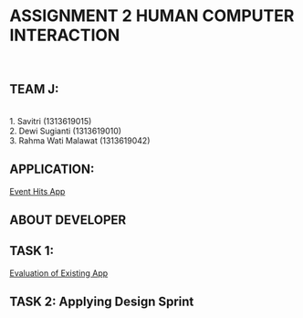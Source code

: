 <h1>ASSIGNMENT 2 HUMAN COMPUTER INTERACTION</h1><br>

<h2>TEAM J:</h2><br>
1. Savitri (1313619015)<br>
2. Dewi Sugianti (1313619010)<br>
3. Rahma Wati Malawat (1313619042)<br>

<h2>APPLICATION: </h2>
<a href = "https://play.google.com/store/apps/details?id=id.eventhits.android.users"> Event Hits App</a>

<h2>ABOUT DEVELOPER</h2>

<h2>TASK 1: </h2>
<a href = "https://github.com/dewsgnt/HCI/tree/hw2/TASK%201"> Evaluation of Existing App </a>


<h2>TASK 2: Applying Design Sprint </h2>

